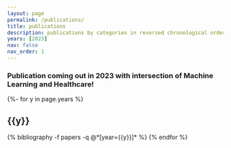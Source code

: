 ```yaml
---
layout: page
permalink: /publications/
title: publications
description: publications by categories in reversed chronological order. generated by jekyll-scholar.
years: [2023]
nav: false
nav_order: 1
---
```

<!-- _pages/publications.md -->
<div class="publications">

<h3>Publication coming out in 2023 with intersection of Machine Learning and Healthcare!</h3>
{%- for y in page.years %}
  <h2 class="year">{{y}}</h2>
  {% bibliography -f papers -q @*[year={{y}}]* %}
{% endfor %}

</div>
